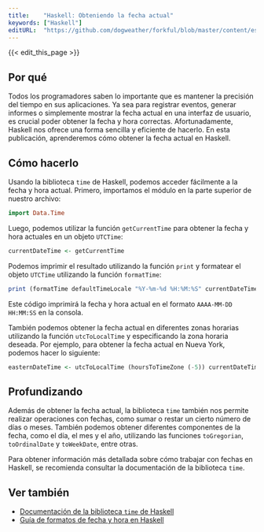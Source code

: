 ```yaml
---
title:    "Haskell: Obteniendo la fecha actual"
keywords: ["Haskell"]
editURL:  "https://github.com/dogweather/forkful/blob/master/content/es/haskell/getting-the-current-date.md"
---
```


{{< edit_this_page >}}

## Por qué

Todos los programadores saben lo importante que es mantener la precisión del tiempo en sus aplicaciones. Ya sea para registrar eventos, generar informes o simplemente mostrar la fecha actual en una interfaz de usuario, es crucial poder obtener la fecha y hora correctas. Afortunadamente, Haskell nos ofrece una forma sencilla y eficiente de hacerlo. En esta publicación, aprenderemos cómo obtener la fecha actual en Haskell.

## Cómo hacerlo

Usando la biblioteca `time` de Haskell, podemos acceder fácilmente a la fecha y hora actual. Primero, importamos el módulo en la parte superior de nuestro archivo:

```Haskell
import Data.Time
```

Luego, podemos utilizar la función `getCurrentTime` para obtener la fecha y hora actuales en un objeto `UTCTime`:

```Haskell
currentDateTime <- getCurrentTime
```

Podemos imprimir el resultado utilizando la función `print` y formatear el objeto `UTCTime` utilizando la función `formatTime`:

```Haskell
print (formatTime defaultTimeLocale "%Y-%m-%d %H:%M:%S" currentDateTime)
```

Este código imprimirá la fecha y hora actual en el formato `AAAA-MM-DD HH:MM:SS` en la consola.

También podemos obtener la fecha actual en diferentes zonas horarias utilizando la función `utcToLocalTime` y especificando la zona horaria deseada. Por ejemplo, para obtener la fecha actual en Nueva York, podemos hacer lo siguiente:

```Haskell
easternDateTime <- utcToLocalTime (hoursToTimeZone (-5)) currentDateTime
```

## Profundizando

Además de obtener la fecha actual, la biblioteca `time` también nos permite realizar operaciones con fechas, como sumar o restar un cierto número de días o meses. También podemos obtener diferentes componentes de la fecha, como el día, el mes y el año, utilizando las funciones `toGregorian`, `toOrdinalDate` y `toWeekDate`, entre otras.

Para obtener información más detallada sobre cómo trabajar con fechas en Haskell, se recomienda consultar la documentación de la biblioteca `time`.

## Ver también

- [Documentación de la biblioteca `time` de Haskell](https://hackage.haskell.org/package/time/docs/Data-Time.html)
- [Guía de formatos de fecha y hora en Haskell](https://wiki.haskell.org/Date_formatting_and_parsing)